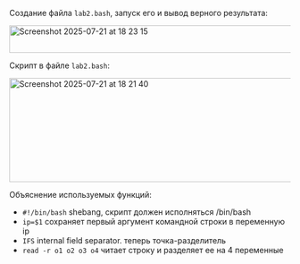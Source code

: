 Создание файла `lab2.bash`, запуск его и вывод верного результата:

<img width="579" height="49" alt="Screenshot 2025-07-21 at 18 23 15" src="https://github.com/user-attachments/assets/476126b6-e08b-4c37-a520-fe1cf154f870" />

Скрипт в файле `lab2.bash`:

<img width="602" height="186" alt="Screenshot 2025-07-21 at 18 21 40" src="https://github.com/user-attachments/assets/767b0d49-e964-4957-a7b6-a84d86cdfd3b" />

Объяснение используемых функций:
- `#!/bin/bash` shebang, скрипт должен исполняться /bin/bash
- `ip=$1` сохраняет первый аргумент командной строки в переменную ip
- `IFS` internal field separator. теперь точка-разделитель
- `read -r o1 o2 o3 o4` читает строку и разделяет ее на 4 переменные
